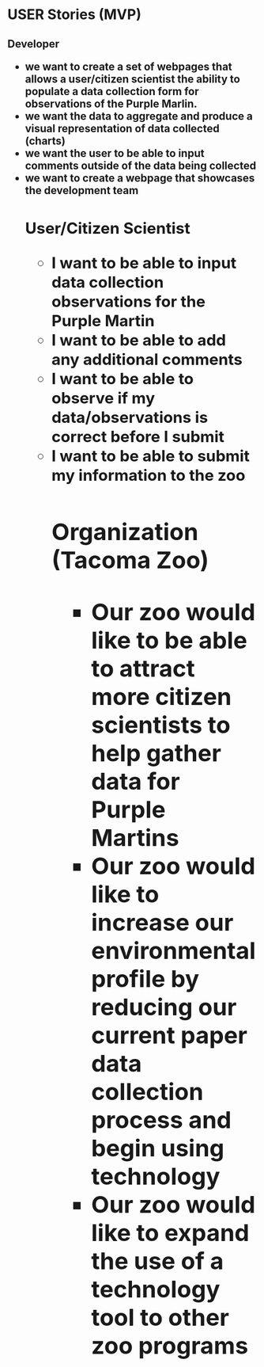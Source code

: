 <h1> USER Stories (MVP)

<h2> Developer
<ul>
<li> we want to create a set of webpages that allows a user/citizen scientist the ability to populate a data collection form for observations of the Purple Marlin.
<li> we want the data to aggregate and produce a visual representation of data collected (charts)
<li> we want the user to be able to input comments outside of the data being collected
<li> we want to create a webpage that showcases the development team

<h2> User/Citizen Scientist
<ul>
<li> I want to be able to input data collection observations for the Purple Martin
<li> I want to be able to add any additional comments
<li> I want to be able to observe if my data/observations is correct before I submit
<li> I want to be able to submit my information to the zoo


<h2> Organization (Tacoma Zoo)
<ul>
<li> Our zoo would like to be able to attract more citizen scientists to help gather data for Purple Martins
<li> Our zoo would like to increase our environmental profile by reducing our current paper data collection process and begin using technology
<li> Our zoo would like to expand the use of a technology tool to other zoo programs
